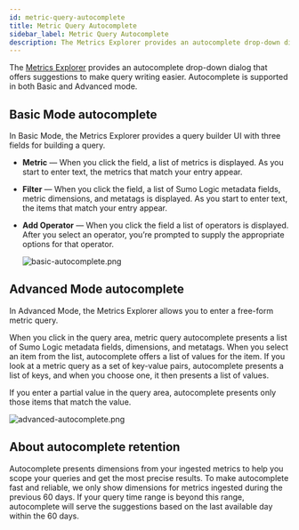 ```yaml
---
id: metric-query-autocomplete
title: Metric Query Autocomplete
sidebar_label: Metric Query Autocomplete
description: The Metrics Explorer provides an autocomplete drop-down dialog that offers suggestions to make query writing easier.
---
```


The [Metrics Explorer](/docs/metrics/metrics-queries/metrics-explorer) provides an autocomplete drop-down dialog that offers suggestions to make query writing easier. Autocomplete is supported in both Basic and Advanced mode.

## Basic Mode autocomplete

In Basic Mode, the Metrics Explorer provides a query builder UI with
three fields for building a query.

* **Metric** — When you click the field, a list of metrics is displayed. As you start to enter text, the metrics that match your entry appear.
* **Filter** — When you click the field, a list of Sumo Logic metadata fields, metric dimensions, and metatags is displayed. As you start to enter text, the items that match your entry appear.
* **Add Operator** — When you click the field a list of operators is displayed. After you select an operator, you’re prompted to supply the appropriate options for that operator.   

    ![basic-autocomplete.png](/img/metrics/basic-autocomplete.png)

## Advanced Mode autocomplete

In Advanced Mode, the Metrics Explorer allows you to enter a free-form metric query. 

When you click in the query area, metric query autocomplete presents a list of Sumo Logic metadata fields, dimensions, and metatags. When you select an item from the list, autocomplete offers a list of values for the item. If you look at a metric query as a set of key-value pairs, autocomplete presents a list of keys, and when you choose one, it then presents a list of values.

If you enter a partial value in the query area, autocomplete presents only those items that match the value.  

![advanced-autocomplete.png](/img/metrics/advanced-autocomplete.png)

## About autocomplete retention

Autocomplete presents dimensions from your ingested metrics to help you scope your queries and get the most precise results. To make autocomplete fast and reliable, we only show dimensions for metrics ingested during the previous 60 days. If your query time range is beyond this range, autocomplete will serve the suggestions based on the last available day within the 60 days.  
 
